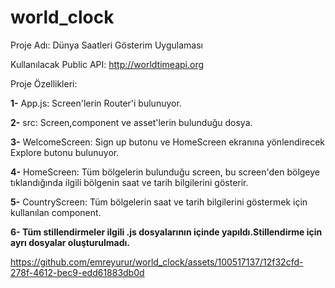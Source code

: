 # world_clock

Proje Adı: Dünya Saatleri Gösterim Uygulaması

Kullanılacak Public API: http://worldtimeapi.org

Proje Özellikleri:

**1-** App.js: Screen'lerin Router'i bulunuyor.

**2-** src: Screen,component ve asset'lerin bulunduğu dosya.

**3-** WelcomeScreen: Sign up butonu ve HomeScreen ekranına yönlendirecek Explore butonu 
bulunuyor.

**4-** HomeScreen: Tüm bölgelerin bulunduğu screen, bu screen'den bölgeye tıklandığında ilgili bölgenin saat ve tarih bilgilerini gösterir.

**5-** CountryScreen: Tüm bölgelerin saat ve tarih bilgilerini göstermek için kullanılan component.

**6- Tüm stillendirmeler ilgili .js dosyalarının içinde yapıldı.Stillendirme için ayrı dosyalar oluşturulmadı.**

https://github.com/emreyurur/world_clock/assets/100517137/12f32cfd-278f-4612-bec9-edd61883db0d



